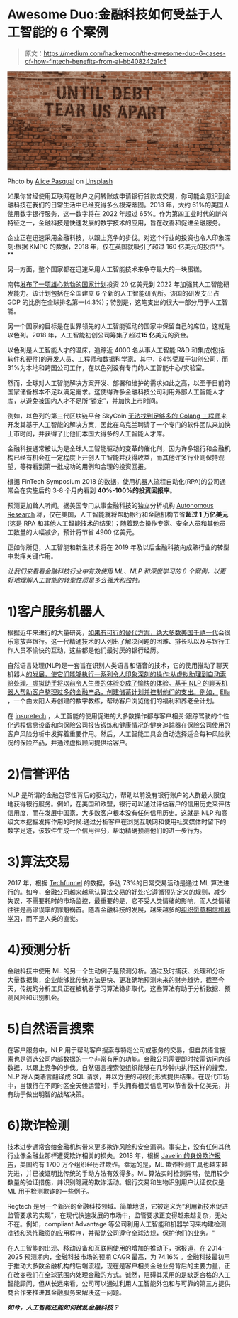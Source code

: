 # Awesome Duo:金融科技如何受益于人工智能的 6 个案例

> 原文：<https://medium.com/hackernoon/the-awesome-duo-6-cases-of-how-fintech-benefits-from-ai-bb408242a1c5>

![](img/3eb9d00cd3452da45260e9338ffe561c.png)

Photo by [Alice Pasqual](https://unsplash.com/photos/Olki5QpHxts?utm_source=unsplash&utm_medium=referral&utm_content=creditCopyText) on [Unsplash](https://unsplash.com/search/photos/finance%2C-robot?utm_source=unsplash&utm_medium=referral&utm_content=creditCopyText)

如果你曾经使用互联网在账户之间转账或申请银行贷款或交易，你可能会意识到金融科技在我们的日常生活中已经变得多么根深蒂固。2018 年，大约 61%的美国人使用数字银行服务，这一数字将在 2022 年超过 65%。作为第四工业时代的新兴特征之一，金融科技是快速发展的数字技术的应用，旨在改善和促进金融服务。

企业正在迅速采用金融科技，以跟上竞争的步伐。对这个行业的投资也令人印象深刻:根据 KMPG 的数据，2018 年，仅在英国就吸引了超过 160 亿美元的投资**。**

另一方面，整个国家都在迅速采用人工智能技术来争夺最大的一块蛋糕。

南韩[发布了一项雄心勃勃的国家计划](https://8allocate.com/article/how-ukrainian-tech-talent-helps-south-korea-implement-its-ambitious-ai-strategy/)投资 20 亿美元到 2022 年加强其人工智能研发能力。该计划包括在全国建立 6 个新的人工智能研究所。该国的研发支出占 GDP 的比例在全球排名第一(4.3%)；特别是，这笔支出的很大一部分用于人工智能。

另一个国家的目标是在世界领先的人工智能驱动的国家中保留自己的席位，这就是以色列。2018 年，人工智能初创公司筹集了超过**15 亿**美元的资金。

以色列是人工智能人才的温床，追踪近 4000 名从事人工智能 R&D 和集成(包括软件和硬件)的开发人员、工程师和数据科学家。其中，64%受雇于初创公司，而 31%为本地和跨国公司工作，在以色列设有专门的人工智能中心/实验室。

然而，全球对人工智能解决方案开发、部署和维护的需求如此之高，以至于目前的国家储备根本不足以满足需求。这使得许多金融科技公司利用外部人工智能人才库，以避免被国内人才不足所“锁定”，并加快上市时间。

例如，以色列的第三代区块链平台 SkyCoin [无法找到足够多的 Golang 工程师](https://8allocate.com/projects/dedicated-golang-team-for-skycoin/)来开发其基于人工智能的解决方案，因此在乌克兰聘请了一个专门的软件团队来加快上市时间，并获得了比他们本国大得多的人工智能人才库。

金融科技通常被认为是全球人工智能驱动的变革的催化剂，因为许多银行和金融机构已经有机会在一定程度上开创人工智能并获得收益，而其他许多行业则保持观望，等待看到第一批成功的用例和合理的投资回报。

根据 FinTech Symposium 2018 的数据，使用机器人流程自动化(RPA)的公司通常会在实施后的 3-8 个月内看到 **40%-100%的投资回报率**。

预测更加耸人听闻。据美国专门从事金融科技的独立分析机构 [Autonomous Research](https://www.fintechnews.org/artificial-intelligence-in-banking-industry-conversion-to-genuine-benefits/) 称，仅在美国，人工智能就将帮助银行和金融机构节省**超过 1 万亿美元**(这是 RPA 和其他人工智能技术的结果)；随着现金操作专家、安全人员和其他员工数量的大幅减少，预计将节省 4900 亿美元。

正如你所见，人工智能和新生技术将在 2019 年及以后金融科技向成熟行业的转型中发挥关键作用。

*让我们来看看金融科技行业中有效使用 ML、NLP 和深度学习的 6 个案例，以更好地理解人工智能的转型性质是多么强大和独特。*

# 1)客户服务机器人

根据近年来进行的大量研究，[如果有可行的替代方案，绝大多数美国千禧一代](https://www.workingmediagroup.com/why-millennials-are-leaving-your-bank-and-how-to-stop-them/)会很乐意放弃银行。这一代精通技术的人列出了解决问题的困难、排长队以及与银行工作人员不愉快的互动，这些都是他们最讨厌的银行经历。

自然语言处理(NLP)是一套旨在识别人类语言和语音的技术，它的使用推动了聊天机器人[的发展，使它们能够执行一系列令人印象深刻的操作:从虚拟助理到自动索赔处理。虚拟助手将以前令人生畏的体验变成了愉快的体验。基于 NLP 的聊天机器人帮助客户整理过多的金融产品，创建储蓄计划并控制他们的支出。例如，](https://hackernoon.com/why-chatbots-are-critical-to-driving-enterprise-value-bf2087d2f308) [Ella](https://www.newswire.ca/news-releases/sun-life-introduces-ella-an-interactive-digital-coach-to-help-clients-navigate-and-maximize-their-benefits-and-pension-plans-643984403.html) ，一个由太阳人寿创建的数字教练，帮助客户浏览他们的福利和养老金计划。

在 [insuretech](https://www.vertafore.com/resources/blog-posts/what-insurtech-and-how-can-you-harness-its-disruptive-powers) ，人工智能的使用促进的大多数操作都与客户相关:跟踪驾驶的个性化远程信息设备和向保险公司报告锻炼和健康情况的健身追踪器在保险公司使用的客户风险分析中发挥着重要作用。然后，人工智能工具会自动选择适合每种风险状况的保险产品，并通过虚拟顾问提供给客户。

# 2)信誉评估

NLP 是所谓的金融包容性背后的驱动力，帮助以前没有银行账户的人群最大限度地获得银行服务。例如，在美国和欧盟，银行可以通过评估客户的信用历史来评估信用度，而在发展中国家，大多数客户根本没有任何信用历史。这就是 NLP 和高级文本挖掘发挥作用的时候:通过分析客户在浏览互联网和使用社交媒体时留下的数字足迹，该软件生成一个信用评分，帮助精确预测他们的进一步行为。

# 3)算法交易

2017 年，根据 [Techfunnel](https://www.techfunnel.com/fintech/future-machine-learning-finance/) 的数据，多达 73%的日常交易活动是通过 ML 算法进行的。如今，金融公司越来越承认算法交易的好处:它遵循预先定义的规则，减少失误，不需要耗时的市场监控，最重要的是，它不受人类情绪的影响，而人类情绪往往是高谬误率的罪魁祸首。随着金融科技的发展，越来越多的[组织愿意相信机器学习](https://8allocate.com/article/machine-learning-in-fintech-from-manipulation-detection-to-stock-market-price-predictions/)，而不是人类的直觉。

# 4)预测分析

金融科技中使用 ML 的另一个生动例子是预测分析。通过及时捕获、处理和分析大量数据集，企业能够比传统方法更快、更准确地预测未来的财务趋势。截至今天，传统的分析工具正在被机器学习算法稳步取代，这些算法有助于分析数据、预测风险和识别机会。

# 5)自然语言搜索

在客户服务中，NLP 用于帮助客户搜索与特定公司或服务的交易，但自然语言搜索也是筛选公司内部数据的一个非常有用的功能。金融公司需要即时按需访问内部数据，以跟上竞争的步伐。自然语言搜索使组织能够在几秒钟内执行这样的搜索。NLP 将人类语言翻译成 SQL 请求，并以方便的可视化形式提供结果。在现代市场中，当银行在不同时区全天候运营时，手头拥有相关信息可以节省数十亿美元，并有助于做出明智的战略决策。

# 6)欺诈检测

技术进步通常会给金融机构带来更多欺诈风险和安全漏洞。事实上，没有任何其他行业像金融业那样遭受欺诈相关的损失。2018 年，根据 [Javelin 的身份欺诈报告](https://www.javelinstrategy.com/coverage-area/2018-identity-fraud-fraud-enters-new-era-complexity#)，美国约有 1700 万个组织经历过欺诈。幸运的是，ML 欺诈检测工具也越来越先进，并已被证明比传统的手动方法有效得多。ML 算法实时检测异常，使用较少数量的验证措施，并识别隐藏的欺诈活动。银行交易和生物识别用户认证仅仅是 ML 用于检测欺诈的一些例子。

Regtech 是另一个新兴的金融科技领域。简单地说，它被定义为“利用新技术促进监管要求的实现”，在现代快速发展的市场中，监管要求正变得越来越复杂，无处不在。例如，compliant Advantage 等公司利用人工智能和机器学习来构建检测洗钱和恐怖融资的应用程序，并帮助公司遵守全球法规，保护他们的业务。"

在人工智能的出现、移动设备和互联网使用的增加的推动下，据报道，在 2014-2025 预测期内，金融科技市场的预期 CAGR 最高，为 74.16% 。金融科技最初用于推动大多数金融机构的后端流程，现在是客户相关金融业务背后的主要力量，正在改变我们在全球范围内处理金融的方式。诚然，阻碍其采用的是缺乏合格的人工智能顾问，但从长远来看，公司可以通过利用人工智能外包和与可靠的第三方提供商合作来推进其金融服务来解决这一问题。

***如今，人工智能还能如何扰乱金融科技？***